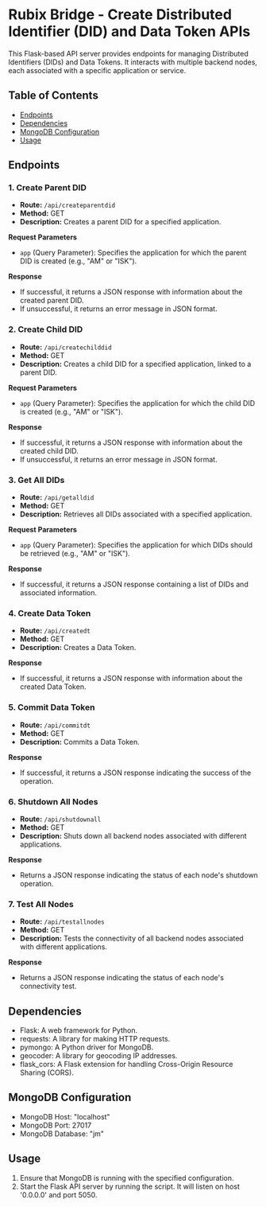 # Rubix Bridge - Create Distributed Identifier (DID) and Data Token APIs

This Flask-based API server provides endpoints for managing Distributed Identifiers (DIDs) and Data Tokens. It interacts with multiple backend nodes, each associated with a specific application or service.

## Table of Contents
- [Endpoints](#endpoints)
- [Dependencies](#dependencies)
- [MongoDB Configuration](#mongodb-configuration)
- [Usage](#usage)

## Endpoints

### 1. Create Parent DID

- **Route:** `/api/createparentdid`
- **Method:** GET
- **Description:** Creates a parent DID for a specified application.

**Request Parameters**
- `app` (Query Parameter): Specifies the application for which the parent DID is created (e.g., "AM" or "ISK").

**Response**
- If successful, it returns a JSON response with information about the created parent DID.
- If unsuccessful, it returns an error message in JSON format.

### 2. Create Child DID

- **Route:** `/api/createchilddid`
- **Method:** GET
- **Description:** Creates a child DID for a specified application, linked to a parent DID.

**Request Parameters**
- `app` (Query Parameter): Specifies the application for which the child DID is created (e.g., "AM" or "ISK").

**Response**
- If successful, it returns a JSON response with information about the created child DID.
- If unsuccessful, it returns an error message in JSON format.

### 3. Get All DIDs

- **Route:** `/api/getalldid`
- **Method:** GET
- **Description:** Retrieves all DIDs associated with a specified application.

**Request Parameters**
- `app` (Query Parameter): Specifies the application for which DIDs should be retrieved (e.g., "AM" or "ISK").

**Response**
- If successful, it returns a JSON response containing a list of DIDs and associated information.

### 4. Create Data Token

- **Route:** `/api/createdt`
- **Method:** GET
- **Description:** Creates a Data Token.

**Response**
- If successful, it returns a JSON response with information about the created Data Token.

### 5. Commit Data Token

- **Route:** `/api/commitdt`
- **Method:** GET
- **Description:** Commits a Data Token.

**Response**
- If successful, it returns a JSON response indicating the success of the operation.

### 6. Shutdown All Nodes

- **Route:** `/api/shutdownall`
- **Method:** GET
- **Description:** Shuts down all backend nodes associated with different applications.

**Response**
- Returns a JSON response indicating the status of each node's shutdown operation.

### 7. Test All Nodes

- **Route:** `/api/testallnodes`
- **Method:** GET
- **Description:** Tests the connectivity of all backend nodes associated with different applications.

**Response**
- Returns a JSON response indicating the status of each node's connectivity test.

## Dependencies

- Flask: A web framework for Python.
- requests: A library for making HTTP requests.
- pymongo: A Python driver for MongoDB.
- geocoder: A library for geocoding IP addresses.
- flask_cors: A Flask extension for handling Cross-Origin Resource Sharing (CORS).

## MongoDB Configuration

- MongoDB Host: "localhost"
- MongoDB Port: 27017
- MongoDB Database: "jm"

## Usage

1. Ensure that MongoDB is running with the specified configuration.
2. Start the Flask API server by running the script. It will listen on host '0.0.0.0' and port 5050.
